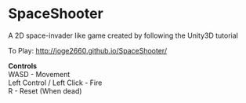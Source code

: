 SpaceShooter
============

A 2D space-invader like game created by following the Unity3D tutorial

To Play: http://joge2660.github.io/SpaceShooter/

**Controls**  
WASD - Movement  
Left Control / Left Click - Fire  
R - Reset (When dead)  

